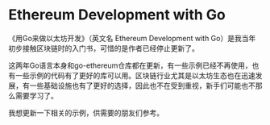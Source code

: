 # Ethereum Development with Go
《用Go来做以太坊开发》（英文名 Ethereum Development with Go）是我当年初步接触区块链时的入门书，可惜的是作者已经停止更新了。

这两年Go语言本身和go-ethereum仓库都在更新，有一些示例已经不再使用，也有一些示例的代码有了更好的库可以用。区块链行业尤其是以太坊生态也在迅速发展，有一些基础设施也有了更好的选择，因此也不在受到重视，新手们可能也不那么需要学习了。

我想更新一下相关的示例，供需要的朋友们参考。